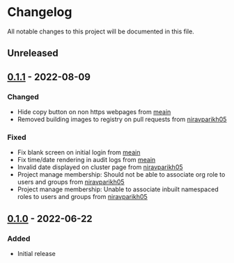 # Changelog

All notable changes to this project will be documented in this file.

## Unreleased

## [0.1.1] - 2022-08-09
### Changed
- Hide copy button on non https webpages from [meain](https://github.com/meain)
- Removed building images to registry on pull requests from [niravparikh05](https://github.com/niravparikh05)

### Fixed
- Fix blank screen on initial login from [meain](https://github.com/meain)
- Fix time/date rendering in audit logs from [meain](https://github.com/meain)
- Invalid date displayed on cluster page from [niravparikh05](https://github.com/niravparikh05)
- Project manage membership: Should not be able to associate org role to users and groups from [niravparikh05](https://github.com/niravparikh05)
- Project manage membership: Unable to associate inbuilt namespaced roles to users and groups from [niravparikh05](https://github.com/niravparikh05)

## [0.1.0] - 2022-06-22
### Added
- Initial release

[Unreleased]: https://github.com/paralus/dashboard/compare/v0.1.1...HEAD
[0.1.1]: https://github.com/paralus/dashboard/compare/v0.1.1...v0.1.0
[0.1.0]: https://github.com/paralus/dashboard/releases/tag/v0.1.0
